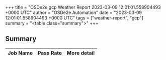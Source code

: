 +++
title = "OSDe2e gcp Weather Report 2023-03-09 12:01:01.558904493 +0000 UTC"
author = "OSDe2e Automation"
date = "2023-03-09 12:01:01.558904493 +0000 UTC"
tags = ["weather-report", "gcp"]
summary = "<table class=\"summary\"></table>"
+++
## Summary

| Job Name | Pass Rate | More detail |
|----------|-----------|-------------|





